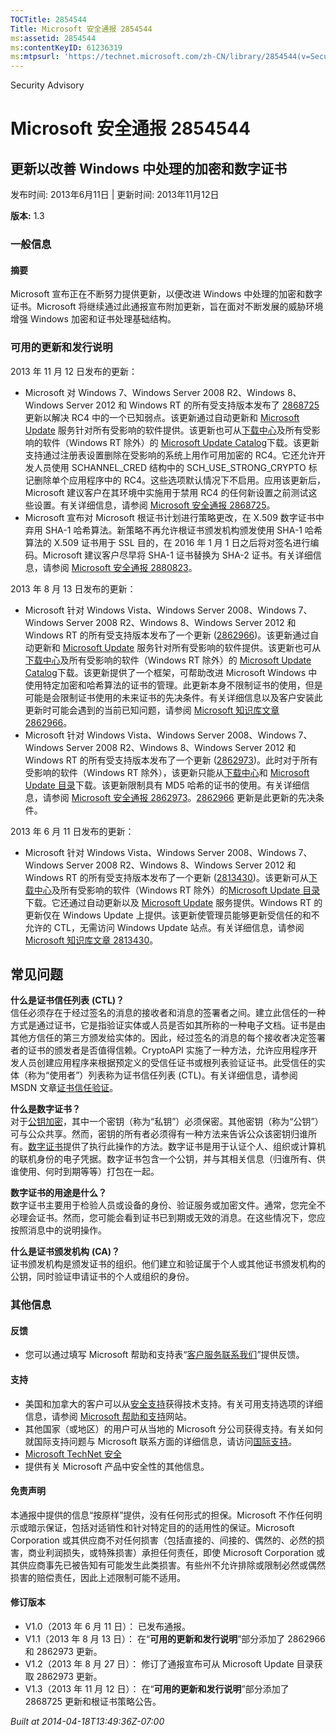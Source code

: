 ```yaml
---
TOCTitle: 2854544
Title: Microsoft 安全通报 2854544
ms:assetid: 2854544
ms:contentKeyID: 61236319
ms:mtpsurl: 'https://technet.microsoft.com/zh-CN/library/2854544(v=Security.10)'
---
```


Security Advisory

Microsoft 安全通报 2854544
==========================

更新以改善 Windows 中处理的加密和数字证书
-----------------------------------------

发布时间: 2013年6月11日 | 更新时间: 2013年11月12日

**版本:** 1.3

### 一般信息

#### 摘要

Microsoft 宣布正在不断努力提供更新，以便改进 Windows 中处理的加密和数字证书。Microsoft 将继续通过此通报宣布附加更新，旨在面对不断发展的威胁环境增强 Windows 加密和证书处理基础结构。

### 可用的更新和发行说明

2013 年 11 月 12 日发布的更新：

-   Microsoft 对 Windows 7、Windows Server 2008 R2、Windows 8、Windows Server 2012 和 Windows RT 的所有受支持版本发布了 [2868725](https://technet.microsoft.com/security/advisory/2868725) 更新以解决 RC4 中的一个已知弱点。该更新通过自动更新和 [Microsoft Update](http://go.microsoft.com/fwlink/?linkid=40747) 服务针对所有受影响的软件提供。该更新也可从[下载中心](http://www.microsoft.com/download/default.aspx)及所有受影响的软件（Windows RT 除外）的 [Microsoft Update Catalog](http://go.microsoft.com/fwlink/?linkid=96155)下载。该更新支持通过注册表设置删除在受影响的系统上用作可用加密的 RC4。它还允许开发人员使用 SCHANNEL\_CRED 结构中的 SCH\_USE\_STRONG\_CRYPTO 标记删除单个应用程序中的 RC4。这些选项默认情况下不启用。应用该更新后，Microsoft 建议客户在其环境中实施用于禁用 RC4 的任何新设置之前测试这些设置。有关详细信息，请参阅 [Microsoft 安全通报 2868725](https://technet.microsoft.com/security/advisory/2868725)。
-   Microsoft 宣布对 Microsoft 根证书计划进行策略更改，在 X.509 数字证书中弃用 SHA-1 哈希算法。新策略不再允许根证书颁发机构颁发使用 SHA-1 哈希算法的 X.509 证书用于 SSL 目的，在 2016 年 1 月 1 日之后将对签名进行编码。Microsoft 建议客户尽早将 SHA-1 证书替换为 SHA-2 证书。有关详细信息，请参阅 [Microsoft 安全通报 2880823](https://technet.microsoft.com/security/advisory/2880823)。

2013 年 8 月 13 日发布的更新：

-   Microsoft 针对 Windows Vista、Windows Server 2008、Windows 7、Windows Server 2008 R2、Windows 8、Windows Server 2012 和 Windows RT 的所有受支持版本发布了一个更新 ([2862966](https://support.microsoft.com/kb/2862966))。该更新通过自动更新和 [Microsoft Update](http://go.microsoft.com/fwlink/?linkid=40747) 服务针对所有受影响的软件提供。该更新也可从[下载中心](http://www.microsoft.com/download/default.aspx)及所有受影响的软件（Windows RT 除外）的 [Microsoft Update Catalog](http://go.microsoft.com/fwlink/?linkid=96155)下载。该更新提供了一个框架，可帮助改进 Microsoft Windows 中使用特定加密和哈希算法的证书的管理。此更新本身不限制证书的使用，但是可能是会限制证书使用的未来证书的先决条件。有关详细信息以及客户安装此更新时可能会遇到的当前已知问题，请参阅 [Microsoft 知识库文章 2862966](https://support.microsoft.com/kb/2862966)。
-   Microsoft 针对 Windows Vista、Windows Server 2008、Windows 7、Windows Server 2008 R2、Windows 8、Windows Server 2012 和 Windows RT 的所有受支持版本发布了一个更新 ([2862973](https://support.microsoft.com/kb/2862973))。此时对于所有受影响的软件（Windows RT 除外），该更新只能从[下载中心](http://www.microsoft.com/download/default.aspx)和 [Microsoft Update 目录](http://go.microsoft.com/fwlink/?linkid=96155)下载。该更新限制具有 MD5 哈希的证书的使用。有关详细信息，请参阅 [Microsoft 安全通报 2862973](https://technet.microsoft.com/security/advisory/2862973)。[2862966](http://support.microsoft.com/kb/2862966) 更新是此更新的先决条件。

2013 年 6 月 11 日发布的更新：

-   Microsoft 针对 Windows Vista、Windows Server 2008、Windows 7、Windows Server 2008 R2、Windows 8、Windows Server 2012 和 Windows RT 的所有受支持版本发布了一个更新 ([2813430](https://support.microsoft.com/kb/2813430))。该更新可从[下载中心](http://www.microsoft.com/download/default.aspx)及所有受影响的软件（Windows RT 除外）的[Microsoft Update 目录](http://go.microsoft.com/fwlink/?linkid=96155)下载。它还通过自动更新以及 [Microsoft Update](http://go.microsoft.com/fwlink/?linkid=40747) 服务提供。Windows RT 的更新仅在 Windows Update 上提供。该更新使管理员能够更新受信任的和不允许的 CTL，无需访问 Windows Update 站点。有关详细信息，请参阅 [Microsoft 知识库文章 2813430](https://support.microsoft.com/kb/2813430)。

常见问题
--------


**什么是证书信任列表** **(CTL)？**  
信任必须存在于经过签名的消息的接收者和消息的签署者之间。建立此信任的一种方式是通过证书，它是指验证实体或人员是否如其所称的一种电子文档。证书是由其他方信任的第三方颁发给实体的。因此，经过签名的消息的每个接收者决定签署者的证书的颁发者是否值得信赖。CryptoAPI 实施了一种方法，允许应用程序开发人员创建应用程序来根据预定义的受信任证书或根列表验证证书。此受信任的实体（称为“使用者”）列表称为证书信任列表 (CTL)。有关详细信息，请参阅 MSDN 文章[证书信任验证](http://msdn.microsoft.com/en-us/library/aa376546(v=vs.85).aspx)。

**什么是数字证书？**  
对于[公钥加密](http://technet.microsoft.com/library/aa998077)，其中一个密钥（称为“私钥”）必须保密。其他密钥（称为“公钥”）可与公众共享。然而，密钥的所有者必须得有一种方法来告诉公众该密钥归谁所有。[数字证书](http://technet.microsoft.com/en-us/library/cc962029.aspx)提供了执行此操作的方法。数字证书是用于认证个人、组织或计算机的联机身份的电子凭据。数字证书包含一个公钥，并与其相关信息（归谁所有、供谁使用、何时到期等等）打包在一起。

**数字证书的用途是什么？**  
数字证书主要用于检验人员或设备的身份、验证服务或加密文件。通常，您完全不必理会证书。然而，您可能会看到证书已到期或无效的消息。在这些情况下，您应按照消息中的说明操作。

**什么是证书颁发机构** **(CA)？**  
证书颁发机构是颁发证书的组织。他们建立和验证属于个人或其他证书颁发机构的公钥，同时验证申请证书的个人或组织的身份。

### 其他信息

#### 反馈

-   您可以通过填写 Microsoft 帮助和支持表“[客户服务联系我们](https://support.microsoft.com/common/survey.aspx?scid=sw;en;1257&showpage=1&ws=technet&sd=tech)”提供反馈。

#### 支持

-   美国和加拿大的客户可以从[安全支持](http://go.microsoft.com/fwlink/?linkid=21131)获得技术支持。有关可用支持选项的详细信息，请参阅 [Microsoft 帮助和支持](http://support.microsoft.com/)网站。
-   其他国家（或地区）的用户可从当地的 Microsoft 分公司获得支持。有关如何就国际支持问题与 Microsoft 联系方面的详细信息，请访问[国际支持](http://go.microsoft.com/fwlink/?linkid=21155)。
-   [Microsoft TechNet 安全](http://go.microsoft.com/fwlink/?linkid=21132)
-   提供有关 Microsoft 产品中安全性的其他信息。

#### 免责声明

本通报中提供的信息“按原样”提供，没有任何形式的担保。Microsoft 不作任何明示或暗示保证，包括对适销性和针对特定目的的适用性的保证。Microsoft Corporation 或其供应商不对任何损害（包括直接的、间接的、偶然的、必然的损害，商业利润损失，或特殊损害）承担任何责任，即使 Microsoft Corporation 或其供应商事先已被告知有可能发生此类损害。有些州不允许排除或限制必然或偶然损害的赔偿责任，因此上述限制可能不适用。

#### 修订版本

-   V1.0（2013 年 6 月 11 日）： 已发布通报。
-   V1.1（2013 年 8 月 13 日）： 在“**可用的更新和发行说明**”部分添加了 2862966 和 2862973 更新。
-   V1.2（2013 年 8 月 27 日）： 修订了通报宣布可从 Microsoft Update 目录获取 2862973 更新。
-   V1.3（2013 年 11 月 12 日）： 在“**可用的更新和发行说明**”部分添加了 2868725 更新和根证书策略公告。

*Built at 2014-04-18T13:49:36Z-07:00*
